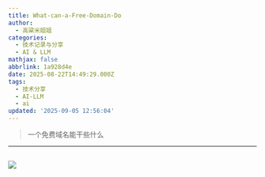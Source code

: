 ```yaml
---
title: What-can-a-Free-Domain-Do
author:
  - 高粱米姐姐
categories:
  - 技术记录与分享
  - AI & LLM
mathjax: false
abbrlink: 1a928d4e
date: 2025-08-22T14:49:29.000Z
tags:
  - 技术分享
  - AI-LLM
  - ai
updated: '2025-09-05 12:56:04'
---
```

>  一个免费域名能干些什么
<!--more-->
----
## 



<img src = "https://media.makomako.dpdns.org/avatar/avatar.jpg" style= "width: auto ">

